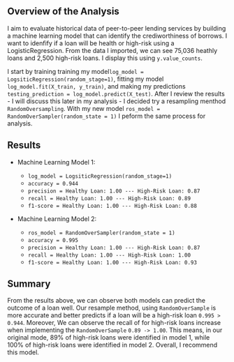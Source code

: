 ## Overview of the Analysis

I aim to evaluate historical data of peer-to-peer lending services by building a machine learning model that can identify the crediworthiness
of borrows. I want to idenfify if a loan will be health or high-risk using a LogisticRegression. From the data I imported, we can see 75,036 
heathly loans and 2,500 high-risk loans. I display this using `y.value_counts`. 

I start by training training my model`log_model = LogsiticRegression(random_stage=1)`, fitting my model `log_model.fit(X_train, y_train)`,
and making my predictions `testing_prediction = log_model.predict(X_test)`.  After I review the results - I will discuss this later in my 
analysis - I decided try a resampling menthod `RandomOversampling`. With my new model `ros_model = RandomOverSampler(random_state = 1)` I 
peform the same process for analysis. 

## Results

* Machine Learning Model 1: 
  * `log_model = LogsiticRegression(random_stage=1)`
  * `accuracy = 0.944`
  * `precision = Healthy Loan: 1.00 --- High-Risk Loan: 0.87`
  * `recall = Healthy Loan: 1.00 --- High-Risk Loan: 0.89` 
  * `f1-score = Healthy Loan: 1.00 --- High-Risk Loan: 0.88 `



* Machine Learning Model 2:
  * `ros_model = RandomOverSampler(random_state = 1)`
  * `accuracy = 0.995`
  * `precision = Healthy Loan: 1.00 --- High-Risk Loan: 0.87`
  * `recall = Healthy Loan: 1.00 --- High-Risk Loan: 1.00` 
  * `f1-score = Healthy Loan: 1.00 --- High-Risk Loan: 0.93 `

## Summary

From the results above, we can observe both models can predict the outcome of a loan well. Our resample method, using `RandomOverSample` is
more accurate and better predicts if a loan will be a high-risk loan `0.995 > 0.944`. Moreover, We can observe the recall of for high-risk loans increase when implementing the `RandomOverSample` `0.89 -> 1.00`.  This means, in our original mode, 89% of high-risk loans were identified in model 1, while 100% of high-risk loans were identified in model 2. Overall, I recommend this model. 
